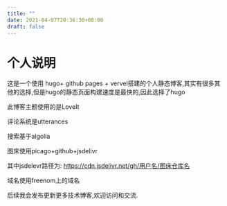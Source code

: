 ```yaml
---
title: ""
date: 2021-04-07T20:36:30+08:00
draft: false
---
```

# 个人说明

这是一个使用 hugo+ github pages + vervel搭建的个人静态博客,其实有很多其他的选择,但是hugo的静态页面构建速度是最快的,因此选择了hugo

此博客主题使用的是LoveIt

评论系统是utterances

搜索基于algolia

图床使用picago+github+jsdelivr

其中jsdelevr路径为:
https://cdn.jsdelivr.net/gh/用户名/图床仓库名

域名使用freenom上的域名

后续我会发布更新更多技术博客,欢迎访问和交流.

